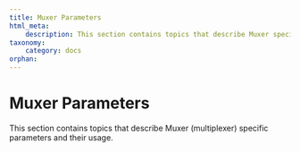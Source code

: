 ```yaml
---
title: Muxer Parameters
html_meta:
    description: This section contains topics that describe Muxer specific parameters and their usage.
taxonomy:
    category: docs
orphan:    
---
```


# Muxer Parameters

This section contains topics that describe Muxer (multiplexer) specific parameters and their usage.




